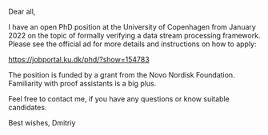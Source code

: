 Dear all,

I have an open PhD position at the University of Copenhagen from January 2022
on the topic of formally verifying a data stream processing framework. Please
see the official ad for more details and instructions on how to apply:

https://jobportal.ku.dk/phd/?show=154783

The position is funded by a grant from the Novo Nordisk Foundation.
Familiarity with proof assistants is a big plus.

Feel free to contact me, if you have any questions or know suitable candidates.

Best wishes,
Dmitriy